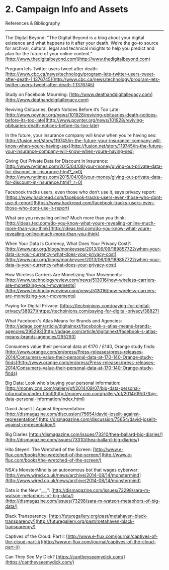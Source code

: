 # 2. Campaign Info and Assets
References & Bibliography

---

The Digital Beyond:
"The Digital Beyond is a blog about your digital existence and what happens to it after your death. We’re the go-to source for archival, cultural, legal and technical insights to help you predict and plan for the future of your online content."
[http://www.thedigitalbeyond.com](http://www.thedigitalbeyond.com)

Program lets Twitter users tweet after death: [http://www.cbc.ca/news/technology/program-lets-twitter-users-tweet-after-death-1.1376745](http://www.cbc.ca/news/technology/program-lets-twitter-users-tweet-after-death-1.1376745)

Study on Facebook Mourning: [http://www.deathanddigitallegacy.com](http://www.deathanddigitallegacy.com)

Reviving Obituaries, Death Notices Before it’s Too Late: [http://www.poynter.org/news/101928/reviving-obituaries-death-notices-before-its-too-late](http://www.poynter.org/news/101928/reviving-obituaries-death-notices-before-its-too-late)

In the future, your insurance company will know when you’re having sex: [http://fusion.net/story/119745/in-the-future-your-insurance-company-will-know-when-youre-having-sex](http://fusion.net/story/119745/in-the-future-your-insurance-company-will-know-when-youre-having-sex)

Giving Out Private Data for Discount in Insurance: [http://www.nytimes.com/2015/04/08/your-money/giving-out-private-data-for-discount-in-insurance.html?_r=0](http://www.nytimes.com/2015/04/08/your-money/giving-out-private-data-for-discount-in-insurance.html?_r=0)

Facebook tracks users, even those who don’t use it, says privacy report: [https://www.hackread.com/facebook-tracks-users-even-those-who-dont-use-it-report](https://www.hackread.com/facebook-tracks-users-even-those-who-dont-use-it-report)

What are you revealing online? Much more than you think: [http://ideas.ted.com/do-you-know-what-youre-revealing-online-much-more-than-you-think](http://ideas.ted.com/do-you-know-what-youre-revealing-online-much-more-than-you-think)

When Your Data Is Currency, What Does Your Privacy Cost?: [http://www.npr.org/blogs/monkeysee/2013/06/09/189857722/when-your-data-is-your-currency-what-does-your-privacy-cost](http://www.npr.org/blogs/monkeysee/2013/06/09/189857722/when-your-data-is-your-currency-what-does-your-privacy-cost)

How Wireless Carriers Are Monetizing Your Movements: [http://www.technologyreview.com/news/513016/how-wireless-carriers-are-monetizing-your-movements](http://www.technologyreview.com/news/513016/how-wireless-carriers-are-monetizing-your-movements)

Paying for Digital Privacy: [https://techpinions.com/paying-for-digital-privacy/38827](https://techpinions.com/paying-for-digital-privacy/38827)

What Facebook's Atlas Means for Brands and Agencies: [http://adage.com/article/digitalnext/facebook-s-atlas-means-brands-agencies/295293](http://adage.com/article/digitalnext/facebook-s-atlas-means-brands-agencies/295293)

Consumers value their personal data at €170 / £140, Orange study finds: [http://www.orange.com/en/press/Press-releases/press-releases-2014/Consumers-value-their-personal-data-at-170-140-Orange-study-finds](http://www.orange.com/en/press/Press-releases/press-releases-2014/Consumers-value-their-personal-data-at-170-140-Orange-study-finds)

Big Data: Look who's buying your personal information: [http://money.cnn.com/gallery/pf/2014/09/07/big-data-personal-information/index.html](http://money.cnn.com/gallery/pf/2014/09/07/big-data-personal-information/index.html)

David Joselit | Against Representation: [http://dismagazine.com/discussion/75654/david-joselit-against-representation/](http://dismagazine.com/discussion/75654/david-joselit-against-representation/)

Big Diaries [http://dismagazine.com/issues/73310/thea-ballard-big-diaries/](http://dismagazine.com/issues/73310/thea-ballard-big-diaries/)

Hito Steyerl: The Wretched of the Screen: [http://www.e-flux.com/books/the-wretched-of-the-screen/](http://www.e-flux.com/books/the-wretched-of-the-screen/)

NSA's MonsterMind is an autonomous bot that wages cyberwar: [http://www.wired.co.uk/news/archive/2014-08/14/monstermind](http://www.wired.co.uk/news/archive/2014-08/14/monstermind)

Data is the New “___”: [http://dismagazine.com/issues/73298/sara-m-watson-metaphors-of-big-data/](http://dismagazine.com/issues/73298/sara-m-watson-metaphors-of-big-data/)

Black Transparency: [http://futuregallery.org/past/metahaven-black-transparency/](http://futuregallery.org/past/metahaven-black-transparency/)

Captives of the Cloud: Part I: [http://www.e-flux.com/journal/captives-of-the-cloud-part-i/](http://www.e-flux.com/journal/captives-of-the-cloud-part-i/)

Can They See My Dick? [https://cantheyseemydick.com/](https://cantheyseemydick.com/)